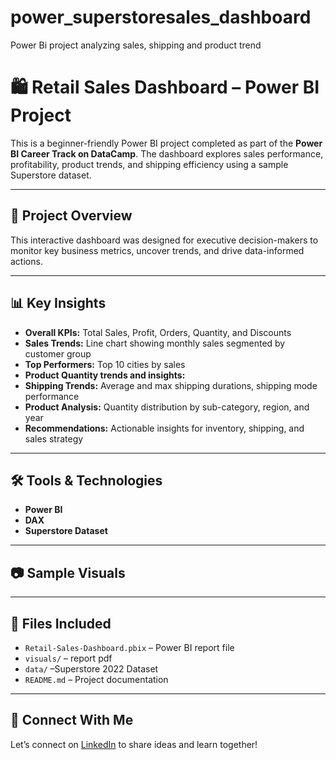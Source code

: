 # power_superstoresales_dashboard
Power Bi project analyzing sales, shipping and product trend
# 🛍️ Retail Sales Dashboard – Power BI Project

This is a beginner-friendly Power BI project completed as part of the **Power BI Career Track on DataCamp**. The dashboard explores sales performance, profitability, product trends, and shipping efficiency using a sample Superstore dataset.

---

## 📌 Project Overview

This interactive dashboard was designed for executive decision-makers to monitor key business metrics, uncover trends, and drive data-informed actions.

---

## 📊 Key Insights

- **Overall KPIs:** Total Sales, Profit, Orders, Quantity, and Discounts  
- **Sales Trends:** Line chart showing monthly sales segmented by customer group  
- **Top Performers:** Top 10 cities by sales  
- **Product Quantity trends and insights:**  
- **Shipping Trends:** Average and max shipping durations, shipping mode performance  
- **Product Analysis:** Quantity distribution by sub-category, region, and year  
- **Recommendations:** Actionable insights for inventory, shipping, and sales strategy

---

## 🛠️ Tools & Technologies

- **Power BI**
- **DAX**
- **Superstore Dataset**

---

## 📷 Sample Visuals


---

## 📂 Files Included

- `Retail-Sales-Dashboard.pbix` – Power BI report file  
- `visuals/` – report pdf
- `data/` –Superstore 2022 Dataset  
- `README.md` – Project documentation  

---



## 🔗 Connect With Me

Let’s connect on [LinkedIn](https://www.linkedin.com) to share ideas and learn together!


